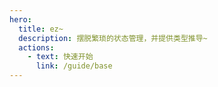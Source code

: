 ```yaml
---
hero:
  title: ez~
  description: 摆脱繁琐的状态管理，并提供类型推导~
  actions:
    - text: 快速开始
      link: /guide/base
---
```

